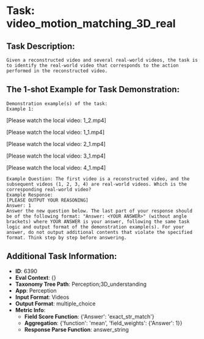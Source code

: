 # Task: video_motion_matching_3D_real

## Task Description:

```
Given a reconstructed video and several real-world videos, the task is to identify the real-world video that corresponds to the action performed in the reconstructed video.
```

## The 1-shot Example for Task Demonstration:

```
Demonstration example(s) of the task:
Example 1:
```

[Please watch the local video: 1_2.mp4]

[Please watch the local video: 1_1.mp4]

[Please watch the local video: 2_1.mp4]

[Please watch the local video: 3_1.mp4]

[Please watch the local video: 4_1.mp4]

```
Example Question: The first video is a reconstructed video, and the subsequent videos (1, 2, 3, 4) are real-world videos. Which is the corresponding real-world video?
Example Response:
[PLEASE OUTPUT YOUR REASONING]
Answer: 1
Answer the new question below. The last part of your response should be of the following format: "Answer: <YOUR ANSWER>" (without angle brackets) where YOUR ANSWER is your answer, following the same task logic and output format of the demonstration example(s). For your answer, do not output additional contents that violate the specified format. Think step by step before answering.
```

## Additional Task Information:

- **ID**: 6390
- **Eval Context**: {}
- **Taxonomy Tree Path**: Perception;3D_understanding
- **App**: Perception
- **Input Format**: Videos
- **Output Format**: multiple_choice
- **Metric Info**:
  - **Field Score Function**: {'Answer': 'exact_str_match'}
  - **Aggregation**: {'function': 'mean', 'field_weights': {'Answer': 1}}
  - **Response Parse Function**: answer_string
